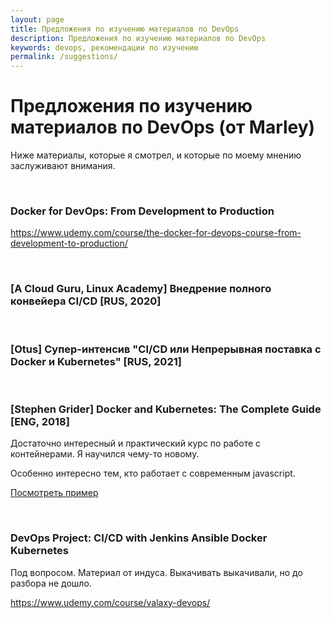 ```yaml
---
layout: page
title: Предложения по изучению материалов по DevOps
description: Предложения по изучению материалов по DevOps
keywords: devops, рекомендации по изучению
permalink: /suggestions/
---
```


# Предложения по изучению материалов по DevOps (от Marley)

Ниже материалы, которые я смотрел, и которые по моему мнению заслуживают внимания.

<br/>

### Docker for DevOps: From Development to Production

https://www.udemy.com/course/the-docker-for-devops-course-from-development-to-production/

<br/>

### [A Cloud Guru, Linux Academy] Внедрение полного конвейера CI/CD [RUS, 2020]

<br/>

### [Otus] Супер-интенсив "CI/CD или Непрерывная поставка с Docker и Kubernetes" [RUS, 2021]

<br/>

### [Stephen Grider] Docker and Kubernetes: The Complete Guide [ENG, 2018]

Достаточно интересный и практический курс по работе с контейнерами. Я научился чему-то новому.

Особенно интересно тем, кто работает с современным javascript.

<a href="https://github.com/webmakaka/Docker-and-Kubernetes-The-Complete-Guide">Посмотреть пример</a>

<br/>

### DevOps Project: CI/CD with Jenkins Ansible Docker Kubernetes

Под вопросом. Материал от индуса. Выкачивать выкачивали, но до разбора не дошло.

https://www.udemy.com/course/valaxy-devops/
